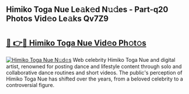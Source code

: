 ## Himiko Toga Nue Le𝚊k𝚎d N𝚞𝚍es - Part-q20 Photos Vid𝚎o Le𝚊ks Qv7Z9

# <h2><a href="http://fb2nv8.evod.top/?m=Himiko+Toga+Nue">🔗 👉🔴 Himiko Toga Nue Vid𝚎o Ph𝚘t𝚘s</a></h2>

[![Himiko Toga Nue N𝚞d𝚎s](https://i.imgur.com/8V9OHl7.gif)](http://fb2nv8.evod.top/?m=Himiko+Toga+Nue)
Web celebrity Himiko Toga Nue and digital artist, renowned for posting dance and lifestyle content through solo and collaborative dance routines and short videos. The public's perception of Himiko Toga Nue has shifted over the years, from a beloved celebrity to a controversial figure. 
